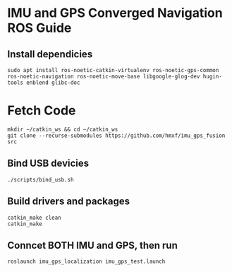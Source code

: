 # IMU and GPS Converged Navigation ROS Guide

## Install dependicies

    sudo apt install ros-noetic-catkin-virtualenv ros-noetic-gps-common ros-noetic-navigation ros-noetic-move-base libgoogle-glog-dev hugin-tools enblend glibc-doc

# Fetch Code

    mkdir ~/catkin_ws && cd ~/catkin_ws
    git clone --recurse-submodules https://github.com/hmxf/imu_gps_fusion src

## Bind USB devicies

    ./scripts/bind_usb.sh

## Build drivers and packages

    catkin_make clean
    catkin_make

## Conncet BOTH IMU and GPS, then run

    roslaunch imu_gps_localization imu_gps_test.launch
